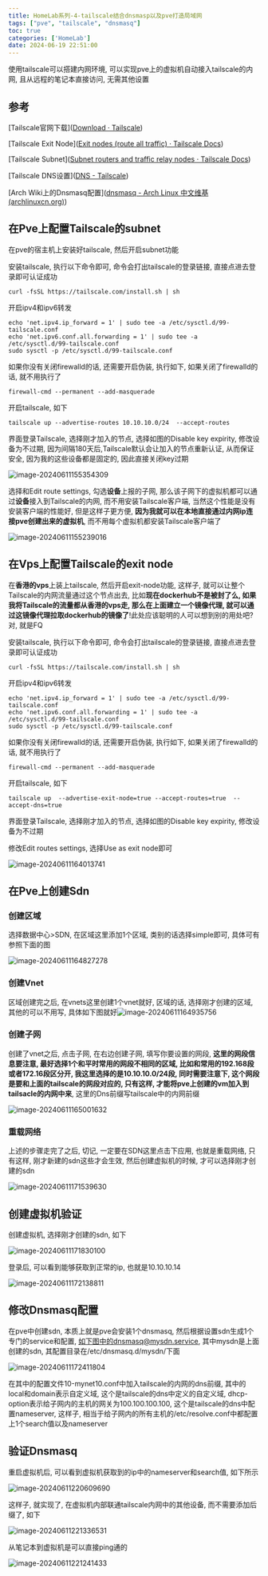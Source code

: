 ```yaml
---
title: HomeLab系列-4-tailscale结合dnsmasp以及pve打造局域网
tags: ["pve", "tailscale", "dnsmasq"]
toc: true
categories: ['HomeLab']
date: 2024-06-19 22:51:00
---
```


 使用tailscale可以搭建内网环境, 可以实现pve上的虚拟机自动接入tailscale的内网, 且从远程的笔记本直接访问, 无需其他设置

## 参考

[Tailscale官网下载]([Download · Tailscale](https://tailscale.com/download))

[Tailscale Exit Node]([Exit nodes (route all traffic) · Tailscale Docs](https://tailscale.com/kb/1103/exit-nodes))

[Tailscale Subnet]([Subnet routers and traffic relay nodes · Tailscale Docs](https://tailscale.com/kb/1019/subnets))

[Tailscale DNS设置]([DNS - Tailscale](https://login.tailscale.com/admin/dns))

[Arch Wiki上的Dnsmasq配置]([dnsmasq - Arch Linux 中文维基 (archlinuxcn.org)](https://wiki.archlinuxcn.org/wiki/Dnsmasq))

## 在Pve上配置Tailscale的subnet

在pve的宿主机上安装好tailscale, 然后开启subnet功能

安装tailscale, 执行以下命令即可, 命令会打出tailscale的登录链接, 直接点进去登录即可认证成功

```shell
curl -fsSL https://tailscale.com/install.sh | sh
```

开启ipv4和ipv6转发

```shell
echo 'net.ipv4.ip_forward = 1' | sudo tee -a /etc/sysctl.d/99-tailscale.conf
echo 'net.ipv6.conf.all.forwarding = 1' | sudo tee -a /etc/sysctl.d/99-tailscale.conf
sudo sysctl -p /etc/sysctl.d/99-tailscale.conf
```

如果你没有关闭firewalld的话, 还需要开启伪装, 执行如下, 如果关闭了firewalld的话, 就不用执行了

```shell
firewall-cmd --permanent --add-masquerade
```

开启tailscale, 如下

```shell
tailscale up --advertise-routes 10.10.10.0/24  --accept-routes
```

界面登录Tailscale, 选择刚才加入的节点, 选择如图的Disable key expirity, 修改设备为不过期, 因为间隔180天后,Tailscale默认会让加入的节点重新认证, 从而保证安全, 因为我的这些设备都是固定的, 因此直接关闭key过期

![image-20240611155354309](https://mys3.kengdie.xyz/blog/image-20240611155354309.png)

选择和Edit route settings, 勾选**设备**上报的子网, 那么该子网下的虚拟机都可以通过**设备**接入到Tailscale的内网, 而不用安装Tailscale客户端, 当然这个性能是没有安装客户端的性能好, 但是这样子更方便, **因为我就可以在本地直接通过内网ip连接pve创建出来的虚拟机**, 而不用每个虚拟机都安装Tailscale客户端了

![image-20240611155239016](https://mys3.kengdie.xyz/blog/image-20240611155239016.png)

## 在Vps上配置Tailscale的exit node

在**香港的vps**上装上tailscale, 然后开启exit-node功能, 这样子, 就可以让整个Tailscale的内网流量通过这个节点出去, 比如**现在dockerhub不是被封了么, 如果我将Tailscale的流量都从香港的vps走, 那么在上面建立一个镜像代理, 就可以通过这镜像代理拉取dockerhub的镜像了**!此处应该聪明的人可以想到别的用处吧? 对, 就是FQ

安装tailscale, 执行以下命令即可, 命令会打出tailscale的登录链接, 直接点进去登录即可认证成功

```shell
curl -fsSL https://tailscale.com/install.sh | sh
```

开启ipv4和ipv6转发

```shell
echo 'net.ipv4.ip_forward = 1' | sudo tee -a /etc/sysctl.d/99-tailscale.conf
echo 'net.ipv6.conf.all.forwarding = 1' | sudo tee -a /etc/sysctl.d/99-tailscale.conf
sudo sysctl -p /etc/sysctl.d/99-tailscale.conf
```

如果你没有关闭firewalld的话, 还需要开启伪装, 执行如下, 如果关闭了firewalld的话, 就不用执行了

```shell
firewall-cmd --permanent --add-masquerade
```

开启tailscale, 如下

```shell
tailscale up  --advertise-exit-node=true --accept-routes=true  --accept-dns=true
```

界面登录Tailscale, 选择刚才加入的节点, 选择如图的Disable key expirity, 修改设备为不过期

修改Edit routes settings, 选择Use as exit node即可

![image-20240611164013741](https://mys3.kengdie.xyz/blog/image-20240611164013741.png)

## 在Pve上创建Sdn

### 创建区域

选择数据中心>SDN, 在区域这里添加1个区域, 类别的话选择simple即可, 具体可有参照下面的图

![image-20240611164827278](https://mys3.kengdie.xyz/blog/image-20240611164827278.png)

### 创建Vnet

区域创建完之后, 在vnets这里创建1个vnet就好, 区域的话, 选择刚才创建的区域, 其他的可以不用写, 具体如下图就好![image-20240611164935756](https://mys3.kengdie.xyz/blog/image-20240611164935756.png)

### 创建子网

创建了vnet之后, 点击子网, 在右边创建子网, 填写你要设置的网段, **这里的网段信息要注意, 最好选择1个和平时常用的网段不相同的区域, 比如和常用的192.168段或者172.16段区分开, 我这里选择的是10.10.10.0/24段, 同时需要注意下, 这个网段是要和上面的tailscale的网段对应的, 只有这样, 才能将pve上创建的vm加入到tailsacle的内网中来**, 这里的Dns前缀写tailscale中的内网前缀

![image-20240611165001632](https://mys3.kengdie.xyz/blog/image-20240611165001632.png)

### 重载网络

上述的步骤走完了之后, 切记, 一定要在SDN这里点击下应用, 也就是重载网络, 只有这样, 刚才新建的sdn这些才会生效, 然后创建虚拟机的时候, 才可以选择刚才创建的sdn

![image-20240611171539630](https://mys3.kengdie.xyz/blog/image-20240611171539630.png)

## 创建虚拟机验证

创建虚拟机, 选择刚才创建的sdn, 如下

![image-20240611171830100](https://mys3.kengdie.xyz/blog/image-20240611171830100.png)

登录后, 可以看到能够获取到正常的ip, 也就是10.10.10.14

![image-20240611172138811](https://mys3.kengdie.xyz/blog/image-20240611172138811.png)

## 修改Dnsmasq配置

在pve中创建sdn, 本质上就是pve会安装1个dnsmasq, 然后根据设置sdn生成1个专门的service和配置, 如下图中的dnsmasq@mysdn.service, 其中mysdn是上面创建的sdn, 其配置目录在/etc/dnsmasq.d/mysdn/下面

![image-20240611172411804](https://mys3.kengdie.xyz/blog/image-20240611172411804.png)

在其中的配置文件10-mynet10.conf中加入tailscale的内网的dns前缀, 其中的local和domain表示自定义域, 这个是tailscale的dns中定义的自定义域, dhcp-option表示给子网内的主机的网关为100.100.100.100, 这个是tailscale的dns中配置nameserver, 这样子, 相当于给子网内的所有主机的/etc/resolve.conf中都配置上1个search值以及nameserver

## 验证Dnsmasq

重启虚拟机后, 可以看到虚拟机获取到的ip中的nameserver和search值, 如下所示

![image-20240611220609690](https://mys3.kengdie.xyz/blog/image-20240611220609690.png)

这样子, 就实现了, 在虚拟机内部联通tailscale内网中的其他设备, 而不需要添加后缀了, 如下

![image-20240611221336531](https://mys3.kengdie.xyz/blog/image-20240611221336531.png)

从笔记本到虚拟机是可以直接ping通的

![image-20240611221241433](https://mys3.kengdie.xyz/blog/image-20240611221241433.png)
